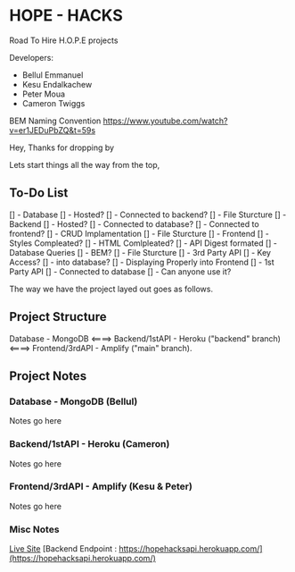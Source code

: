 # HOPE - HACKS
Road To Hire H.O.P.E projects

Developers: 

- Bellul Emmanuel
- Kesu Endalkachew
- Peter Moua
- Cameron Twiggs


BEM Naming Convention
https://www.youtube.com/watch?v=er1JEDuPbZQ&t=59s


Hey, Thanks for dropping by

Lets start things all the way from the top, 

## To-Do List

[] - Database
    [] - Hosted?
    [] - Connected to backend?
    [] - File Sturcture
[] - Backend
    [] - Hosted?
    [] - Connected to database?
    [] - Connected to frontend?
    [] - CRUD Implamentation
    [] - File Sturcture
[] - Frontend
    [] - Styles Compleated?
    [] - HTML Comlpleated?
    [] - API Digest formated
    [] - Database Queries
    [] - BEM?
    [] - File Sturcture
[] - 3rd Party API
    [] - Key Access?
    [] - into database?
    [] - Displaying Properly into Frontend
[] - 1st Party API
    [] - Connected to database
    [] - Can anyone use it?

The way we have the project layed out goes as follows.

## Project Structure 

Database - MongoDB <====> Backend/1stAPI - Heroku ("backend" branch) <====> Frontend/3rdAPI - Amplify ("main" branch).


## Project Notes

### Database - MongoDB (Bellul)
Notes go here

### Backend/1stAPI - Heroku (Cameron) 
Notes go here

### Frontend/3rdAPI - Amplify (Kesu & Peter)
Notes go here

### Misc Notes

[Live Site](https://main.dmaslsmzlhbs2.amplifyapp.com/)
[Backend Endpoint : https://hopehacksapi.herokuapp.com/](https://hopehacksapi.herokuapp.com/)